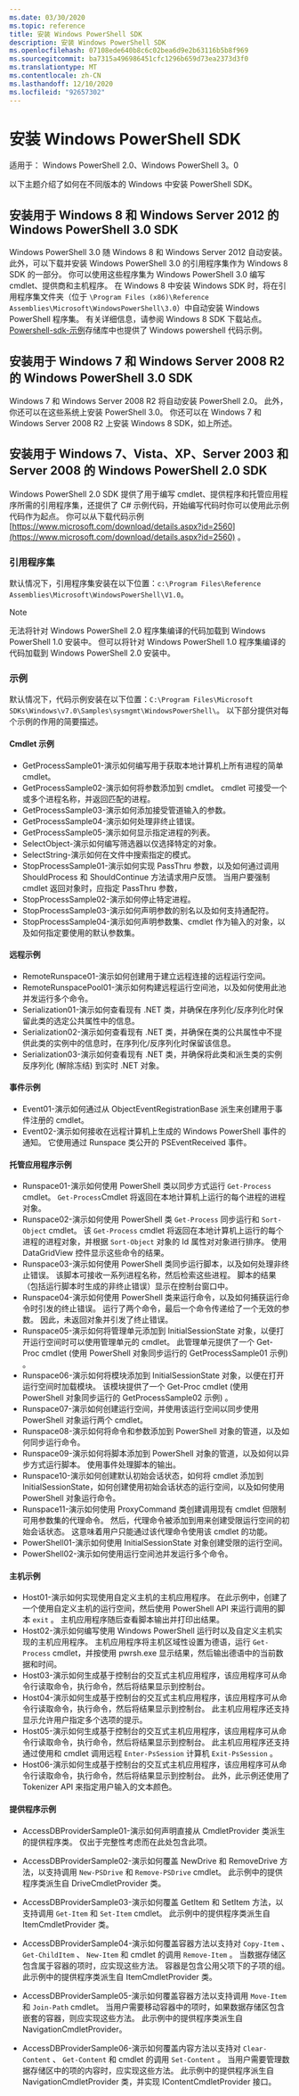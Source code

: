 ```yaml
---
ms.date: 03/30/2020
ms.topic: reference
title: 安装 Windows PowerShell SDK
description: 安装 Windows PowerShell SDK
ms.openlocfilehash: 07108ede640b8c6c02bea6d9e2b63116b5b8f969
ms.sourcegitcommit: ba7315a496986451cfc1296b659d73ea2373d3f0
ms.translationtype: MT
ms.contentlocale: zh-CN
ms.lasthandoff: 12/10/2020
ms.locfileid: "92657302"
---
```

# <a name="installing-the-windows-powershell-sdk"></a>安装 Windows PowerShell SDK

适用于： Windows PowerShell 2.0、Windows PowerShell 3。0

以下主题介绍了如何在不同版本的 Windows 中安装 PowerShell SDK。

## <a name="installing-windows-powershell-30-sdk-for-windows-8-and-windows-server-2012"></a>安装用于 Windows 8 和 Windows Server 2012 的 Windows PowerShell 3.0 SDK

Windows PowerShell 3.0 随 Windows 8 和 Windows Server 2012 自动安装。 此外，可以下载并安装 Windows PowerShell 3.0 的引用程序集作为 Windows 8 SDK 的一部分。 你可以使用这些程序集为 Windows PowerShell 3.0 编写 cmdlet、提供商和主机程序。 在 Windows 8 中安装 Windows SDK 时，将在引用程序集文件夹（位于 `\Program Files
(x86)\Reference Assemblies\Microsoft\WindowsPowerShell\3.0`）中自动安装 Windows PowerShell 程序集。 有关详细信息，请参阅 Windows 8 SDK 下载站点。 [Powershell-sdk-示例](https://github.com/MicrosoftDocs/powershell-sdk-samples/tree/master/SDK-3.0)存储库中也提供了 Windows powershell 代码示例。

## <a name="installing-windows-powershell-30-sdk-for-windows-7-and-windows-server-2008-r2"></a>安装用于 Windows 7 和 Windows Server 2008 R2 的 Windows PowerShell 3.0 SDK

Windows 7 和 Windows Server 2008 R2 将自动安装 PowerShell 2.0。 此外，你还可以在这些系统上安装 PowerShell 3.0。 你还可以在 Windows 7 和 Windows Server 2008 R2 上安装 Windows 8 SDK，如上所述。

## <a name="installing-windows-powershell-20-sdk-for-windows-7-vista-xp-server-2003-and-server-2008"></a>安装用于 Windows 7、Vista、XP、Server 2003 和 Server 2008 的 Windows PowerShell 2.0 SDK

Windows PowerShell 2.0 SDK 提供了用于编写 cmdlet、提供程序和托管应用程序所需的引用程序集，还提供了 C# 示例代码，开始编写代码时你可以使用此示例代码作为起点。 你可以从下载代码示例 [https://www.microsoft.com/download/details.aspx?id=2560](https://www.microsoft.com/download/details.aspx?id=2560) 。

### <a name="reference-assemblies"></a>引用程序集

默认情况下，引用程序集安装在以下位置：`c:\Program Files\Reference
Assemblies\Microsoft\WindowsPowerShell\V1.0`。

> [!NOTE]
> 无法将针对 Windows PowerShell 2.0 程序集编译的代码加载到 Windows PowerShell 1.0 安装中。 但可以将针对 Windows PowerShell 1.0 程序集编译的代码加载到 Windows PowerShell 2.0 安装中。

### <a name="samples"></a>示例

默认情况下，代码示例安装在以下位置：`C:\Program Files\Microsoft
SDKs\Windows\v7.0\Samples\sysmgmt\WindowsPowerShell\`。 以下部分提供对每个示例的作用的简要描述。

#### <a name="cmdlet-samples"></a>Cmdlet 示例

- GetProcessSample01-演示如何编写用于获取本地计算机上所有进程的简单 cmdlet。
- GetProcessSample02-演示如何将参数添加到 cmdlet。 cmdlet 可接受一个或多个进程名称，并返回匹配的进程。
- GetProcessSample03-演示如何添加接受管道输入的参数。
- GetProcessSample04-演示如何处理非终止错误。
- GetProcessSample05-演示如何显示指定进程的列表。
- SelectObject-演示如何编写筛选器以仅选择特定的对象。
- SelectString-演示如何在文件中搜索指定的模式。
- StopProcessSample01-演示如何实现 PassThru 参数，以及如何通过调用 ShouldProcess 和 ShouldContinue 方法请求用户反馈。 当用户要强制 cmdlet 返回对象时，应指定 PassThru 参数，
- StopProcessSample02-演示如何停止特定进程。
- StopProcessSample03-演示如何声明参数的别名以及如何支持通配符。
- StopProcessSample04-演示如何声明参数集、cmdlet 作为输入的对象，以及如何指定要使用的默认参数集。

#### <a name="remoting-samples"></a>远程示例

- RemoteRunspace01-演示如何创建用于建立远程连接的远程运行空间。
- RemoteRunspacePool01-演示如何构建远程运行空间池，以及如何使用此池并发运行多个命令。
- Serialization01-演示如何查看现有 .NET 类，并确保在序列化/反序列化时保留此类的选定公共属性中的信息。
- Serialization02-演示如何查看现有 .NET 类，并确保在类的公共属性中不提供此类的实例中的信息时，在序列化/反序列化时保留该信息。
- Serialization03-演示如何查看现有 .NET 类，并确保将此类和派生类的实例反序列化 (解除冻结) 到实时 .NET 对象。

#### <a name="event-samples"></a>事件示例

- Event01-演示如何通过从 ObjectEventRegistrationBase 派生来创建用于事件注册的 cmdlet。
- Event02-演示如何接收在远程计算机上生成的 Windows PowerShell 事件的通知。 它使用通过 Runspace 类公开的 PSEventReceived 事件。

#### <a name="hosting-application-samples"></a>托管应用程序示例

- Runspace01-演示如何使用 PowerShell 类以同步方式运行 `Get-Process` cmdlet。
  `Get-Process`Cmdlet 将返回在本地计算机上运行的每个进程的进程对象。
- Runspace02-演示如何使用 PowerShell 类 `Get-Process` 同步运行和 `Sort-Object` cmdlet。 该 `Get-Process` cmdlet 将返回在本地计算机上运行的每个进程的进程对象，并根据 `Sort-Object` 对象的 Id 属性对对象进行排序。 使用 DataGridView 控件显示这些命令的结果。
- Runspace03-演示如何使用 PowerShell 类同步运行脚本，以及如何处理非终止错误。 该脚本可接收一系列进程名称，然后检索这些进程。 脚本的结果（包括运行脚本时生成的非终止错误）显示在控制台窗口中。
- Runspace04-演示如何使用 PowerShell 类来运行命令，以及如何捕获运行命令时引发的终止错误。 运行了两个命令，最后一个命令传递给了一个无效的参数。 因此，未返回对象并引发了终止错误。
- Runspace05-演示如何将管理单元添加到 InitialSessionState 对象，以便打开运行空间时可以使用管理单元的 cmdlet。 此管理单元提供了一个 Get-Proc cmdlet (使用 PowerShell 对象同步运行的 GetProcessSample01 示例) 。
- Runspace06-演示如何将模块添加到 InitialSessionState 对象，以便在打开运行空间时加载模块。 该模块提供了一个 Get-Proc cmdlet (使用 PowerShell 对象同步运行的 GetProcessSample02 示例) 。
- Runspace07-演示如何创建运行空间，并使用该运行空间以同步使用 PowerShell 对象运行两个 cmdlet。
- Runspace08-演示如何将命令和参数添加到 PowerShell 对象的管道，以及如何同步运行命令。
- Runspace09-演示如何将脚本添加到 PowerShell 对象的管道，以及如何以异步方式运行脚本。 使用事件处理脚本的输出。
- Runspace10-演示如何创建默认初始会话状态，如何将 cmdlet 添加到 InitialSessionState，如何创建使用初始会话状态的运行空间，以及如何使用 PowerShell 对象运行命令。
- Runspace11-演示如何使用 ProxyCommand 类创建调用现有 cmdlet 但限制可用参数集的代理命令。 然后，代理命令被添加到用来创建受限运行空间的初始会话状态。 这意味着用户只能通过该代理命令使用该 cmdlet 的功能。
- PowerShell01-演示如何使用 InitialSessionState 对象创建受限的运行空间。
- PowerShell02-演示如何使用运行空间池并发运行多个命令。

#### <a name="host-samples"></a>主机示例

- Host01-演示如何实现使用自定义主机的主机应用程序。 在此示例中，创建了一个使用自定义主机的运行空间，然后使用 PowerShell API 来运行调用的脚本 `exit` 。 主机应用程序随后查看脚本输出并打印出结果。
- Host02-演示如何编写使用 Windows PowerShell 运行时以及自定义主机实现的主机应用程序。 主机应用程序将主机区域性设置为德语，运行 `Get-Process` cmdlet，并按使用 pwrsh.exe 显示结果，然后输出德语中的当前数据和时间。
- Host03-演示如何生成基于控制台的交互式主机应用程序，该应用程序可从命令行读取命令，执行命令，然后将结果显示到控制台。
- Host04-演示如何生成基于控制台的交互式主机应用程序，该应用程序可从命令行读取命令，执行命令，然后将结果显示到控制台。 此主机应用程序还支持显示允许用户指定多个选项的提示。
- Host05-演示如何生成基于控制台的交互式主机应用程序，该应用程序可从命令行读取命令，执行命令，然后将结果显示到控制台。 此主机应用程序还支持通过使用和 cmdlet 调用远程 `Enter-PsSession` 计算机 `Exit-PsSession` 。
- Host06-演示如何生成基于控制台的交互式主机应用程序，该应用程序可从命令行读取命令，执行命令，然后将结果显示到控制台。 此外，此示例还使用了 Tokenizer API 来指定用户输入的文本颜色。

#### <a name="provider-samples"></a>提供程序示例

- AccessDBProviderSample01-演示如何声明直接从 CmdletProvider 类派生的提供程序类。 仅出于完整性考虑而在此处包含此项。

- AccessDBProviderSample02-演示如何覆盖 NewDrive 和 RemoveDrive 方法，以支持调用 `New-PSDrive` 和 `Remove-PSDrive` cmdlet。 此示例中的提供程序类派生自 DriveCmdletProvider 类。

- AccessDBProviderSample03-演示如何覆盖 GetItem 和 SetItem 方法，以支持调用 `Get-Item` 和 `Set-Item` cmdlet。 此示例中的提供程序类派生自 ItemCmdletProvider 类。

- AccessDBProviderSample04-演示如何覆盖容器方法以支持对 `Copy-Item` 、 `Get-ChildItem` 、 `New-Item` 和 cmdlet 的调用 `Remove-Item` 。 当数据存储区包含属于容器的项时，应实现这些方法。 容器是包含公用父项下的子项的组。 此示例中的提供程序类派生自 ItemCmdletProvider 类。

- AccessDBProviderSample05-演示如何覆盖容器方法以支持调用 `Move-Item` 和 `Join-Path` cmdlet。 当用户需要移动容器中的项时，如果数据存储区包含嵌套的容器，则应实现这些方法。 此示例中的提供程序类派生自 NavigationCmdletProvider。

- AccessDBProviderSample06-演示如何覆盖内容方法以支持对 `Clear-Content` 、 `Get-Content` 和 cmdlet 的调用 `Set-Content` 。 当用户需要管理数据存储区中的项的内容时，应实现这些方法。 此示例中的提供程序派生自 NavigationCmdletProvider 类，并实现 IContentCmdletProvider 接口。

